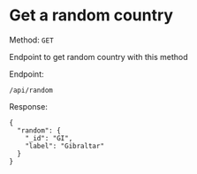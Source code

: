 # Get a random country

Method: <code>GET</code>

Endpoint to get random country with this method

Endpoint:
```
/api/random
```

Response:
```
{
  "random": {
    "_id": "GI",
    "label": "Gibraltar"
  }
}
```